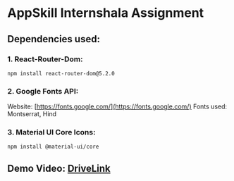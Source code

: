 # AppSkill Internshala Assignment

## Dependencies used: 

### 1. React-Router-Dom:
`npm install react-router-dom@5.2.0`

### 2. Google Fonts API: 
 Website: [https://fonts.google.com/](https://fonts.google.com/)
 Fonts used: Montserrat, Hind
 
### 3. Material UI Core Icons:
`npm install @material-ui/core`


## Demo Video: [DriveLink](https://drive.google.com/file/d/1tz1GrlywCje4lf2ptrW1YmzmQ7WU-53T/view?usp=sharing)

